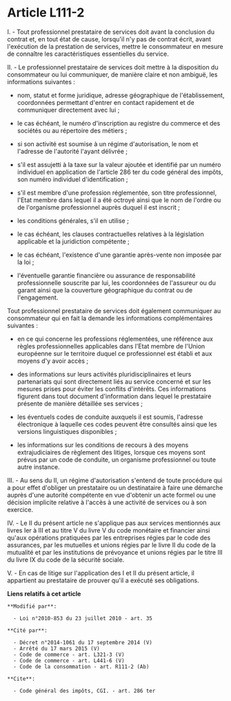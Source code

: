 # Article L111-2

I. - Tout professionnel prestataire de services doit avant la conclusion du contrat et, en tout état de cause, lorsqu'il n'y
pas de contrat écrit, avant l'exécution de la prestation de services, mettre le consommateur en mesure de connaître les
caractéristiques essentielles du service.

II. - Le professionnel prestataire de services doit mettre à la disposition du consommateur ou lui communiquer, de manière
claire et non ambiguë, les informations suivantes :

- nom, statut et forme juridique, adresse géographique de l'établissement, coordonnées permettant d'entrer en contact
rapidement et de communiquer directement avec lui ;

- le cas échéant, le numéro d'inscription au registre du commerce et des sociétés ou au répertoire des métiers ;

- si son activité est soumise à un régime d'autorisation, le nom et l'adresse de l'autorité l'ayant délivrée ;

- s'il est assujetti à la taxe sur la valeur ajoutée et identifié par un numéro individuel en application de l'article 286
ter du code général des impôts, son numéro individuel d'identification ;

- s'il est membre d'une profession réglementée, son titre professionnel, l'Etat membre dans lequel il a été octroyé ainsi que
le nom de l'ordre ou de l'organisme professionnel auprès duquel il est inscrit ;

- les conditions générales, s'il en utilise ;

- le cas échéant, les clauses contractuelles relatives à la législation applicable et la juridiction compétente ;

- le cas échéant, l'existence d'une garantie après-vente non imposée par la loi ;

- l'éventuelle garantie financière ou assurance de responsabilité professionnelle souscrite par lui, les coordonnées de
l'assureur ou du garant ainsi que la couverture géographique du contrat ou de l'engagement.

Tout professionnel prestataire de services doit également communiquer au consommateur qui en fait la demande les informations
complémentaires suivantes :

- en ce qui concerne les professions réglementées, une référence aux règles professionnelles applicables dans l'Etat membre
de l'Union européenne sur le territoire duquel ce professionnel est établi et aux moyens d'y avoir accès ;

- des informations sur leurs activités pluridisciplinaires et leurs partenariats qui sont directement liés au service
concerné et sur les mesures prises pour éviter les conflits d'intérêts. Ces informations figurent dans tout document
d'information dans lequel le prestataire présente de manière détaillée ses services ;

- les éventuels codes de conduite auxquels il est soumis, l'adresse électronique à laquelle ces codes peuvent être consultés
ainsi que les versions linguistiques disponibles ;

- les informations sur les conditions de recours à des moyens extrajudiciaires de règlement des litiges, lorsque ces moyens
sont prévus par un code de conduite, un organisme professionnel ou toute autre instance.

III. - Au sens du II, un régime d'autorisation s'entend de toute procédure qui a pour effet d'obliger un prestataire ou un
destinataire à faire une démarche auprès d'une autorité compétente en vue d'obtenir un acte formel ou une décision implicite
relative à l'accès à une activité de services ou à son exercice.

IV. - Le II du présent article ne s'applique pas aux services mentionnés aux livres Ier à III et au titre V du livre V du
code monétaire et financier ainsi qu'aux opérations pratiquées par les entreprises régies par le code des assurances, par les
mutuelles et unions régies par le livre II du code de la mutualité et par les institutions de prévoyance et unions régies par
le titre III du livre IX du code de la sécurité sociale.

V. - En cas de litige sur l'application des I et II du présent article, il appartient au prestataire de prouver qu'il a
exécuté ses obligations.

**Liens relatifs à cet article**

	**Modifié par**:

	  - Loi n°2010-853 du 23 juillet 2010 - art. 35

	**Cité par**:

	  - Décret n°2014-1061 du 17 septembre 2014 (V)
	  - Arrêté du 17 mars 2015 (V)
	  - Code de commerce - art. L321-3 (V)
	  - Code de commerce - art. L441-6 (V)
	  - Code de la consommation - art. R111-2 (Ab)

	**Cite**:

	  - Code général des impôts, CGI. - art. 286 ter
